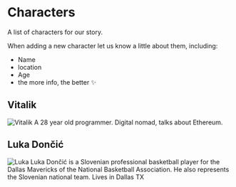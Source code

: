 # Characters

A list of characters for our story. 

When adding a new character let us know a little about them, including:
 - Name
 - location
 - Age 
 - the more info, the better ✨


## Vitalik 
![Vitalik](https://upload.wikimedia.org/wikipedia/commons/thumb/1/1c/Vitalik_Buterin_TechCrunch_London_2015_%28cropped%29.jpg/500px-Vitalik_Buterin_TechCrunch_London_2015_%28cropped%29.jpg)
A 28 year old programmer. Digital nomad, talks about Ethereum.

## Luka Dončić
![Luka](https://upload.wikimedia.org/wikipedia/commons/6/6c/Luka_Doncic_2021_%28cropped%29.jpg)
Luka Dončić is a Slovenian professional basketball player for the Dallas Mavericks of the National Basketball Association. He also represents the Slovenian national team. Lives in Dallas TX
